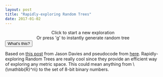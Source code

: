 ```yaml
---
layout: post
title: "Rapidly-exploring Random Trees"
date: 2017-01-02
---
```

<script src="/js/libraries/p5.js" type="text/javascript"></script>
<script src="/js/libraries/p5.dom.js" type="text/javascript"></script>
<script src="/js/rrt.js" type="text/javascript"></script>
<div id="check" style="display: flex;justify-content: center;"></div>
<div id="rrt" style="display: flex;justify-content: center;"></div>

<div style="display: flex;justify-content: center;text-align:center">Click to start a new exploration<br>Or press 'g' to instantly generate random tree</div>
<button class="accordion">What's this?</button>
<div class="panel">
<p>
Based on <a target="_blank" href="https://www.jasondavies.com/rrt/">this post</a> from Jason Davies and pseudocode from <a target="_blank" href="http://msl.cs.uiuc.edu/rrt/about.html">here</a>. Rapidly-exploring Random Trees are really cool since they provide an efficient way of exploring any metric space. This could mean anything from \(\mathbb{R}^n\) to the set of 8-bit binary numbers.
</p>
</div>
